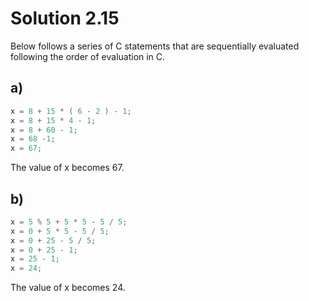 # Solution 2.15

Below follows a series of C statements that are sequentially evaluated following the order of evaluation in C.

## a)

```C
x = 8 + 15 * ( 6 - 2 ) - 1;
x = 8 + 15 * 4 - 1;
x = 8 + 60 - 1;
x = 68 -1;
x = 67;
```

The value of x becomes 67.

## b)

```C
x = 5 % 5 + 5 * 5 - 5 / 5;
x = 0 + 5 * 5 - 5 / 5;
x = 0 + 25 - 5 / 5;
x = 0 + 25 - 1;
x = 25 - 1;
x = 24;
```

The value of x becomes 24.
